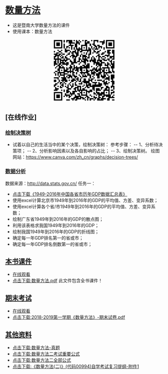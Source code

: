 # [数量方法](https://github.com/scutcyr/jida_teaching/tree/master/shuliangfangfa)
- 这是暨南大学数量方法的课件
- 使用课本：数量方法
<p align="center"><img width="40%" src="https://github.com/scutcyr/jida_teaching/blob/master/shuliangfangfa/shuliangfangfa.png" /></p>

## [在线作业]
### [绘制决策树](https://www.canva.com/zh_cn/graphs/decision-trees/)
- 试着以自己的生活当中的某个决策，绘制决策树：
参考步骤：
-- 1、分析待决策项；
-- 2、分析影响因素以及各自影响的占比；
-- 3、绘制决策树。
绘图网站：https://www.canva.com/zh_cn/graphs/decision-trees/

### [数据分析](https://github.com/scutcyr/jida_teaching/blob/master/shuliangfangfa/readme.md)
数据来源：http://data.stats.gov.cn/
任务一：
- [点击下载《1949-2016年中国各省市历年GDP数据汇总表》](https://github.com/scutcyr/jida_teaching/raw/master/shuliangfangfa/1949-2016%E5%B9%B4%E4%B8%AD%E5%9B%BD%E5%90%84%E7%9C%81%E5%B8%82%E5%8E%86%E5%B9%B4GDP%E6%95%B0%E6%8D%AE%E6%B1%87%E6%80%BB%E8%A1%A8.xlsx)
- 使用excel计算北京市1949年到2016年的GDP的平均值、方差、变异系数；
- 使用excel计算各个省/市1949年到2016年的GDP的平均值、方差、变异系数；
- 绘制广东省1949年到2016年的GDP的散点图；
- 利用该表格求我国1949年到2016年的GDP；
- 绘制我国1949年到2016年的GDP的折线图；
- 确定每一年GDP排名第一的省或市；
- 确定每一年GDP排名倒数第一的省或市；

## [本书课件](https://raw.githubusercontent.com/scutcyr/jida_teaching/master/shuliangfangfa/%E6%95%B0%E9%87%8F%E6%96%B9%E6%B3%95.pdf)
- [在线观看](https://github.com/scutcyr/jida_teaching/blob/master/shuliangfangfa/%E6%95%B0%E9%87%8F%E6%96%B9%E6%B3%95.pdf)  
- [点击下载:数量方法.pdf](https://raw.githubusercontent.com/scutcyr/jida_teaching/master/shuliangfangfa/%E6%95%B0%E9%87%8F%E6%96%B9%E6%B3%95.pdf)
此文件包含全书课件！
## [期末考试](https://github.com/scutcyr/jida_teaching/blob/master/shuliangfangfa/2018-2019%E7%AC%AC%E4%B8%80%E5%AD%A6%E6%9C%9F%E3%80%8A%E6%95%B0%E9%87%8F%E6%96%B9%E6%B3%95%E3%80%8B-%E6%9C%9F%E6%9C%AB%E8%AF%95%E5%8D%B7.pdf)
- [在线观看](https://github.com/scutcyr/jida_teaching/blob/master/shuliangfangfa/2018-2019%E7%AC%AC%E4%B8%80%E5%AD%A6%E6%9C%9F%E3%80%8A%E6%95%B0%E9%87%8F%E6%96%B9%E6%B3%95%E3%80%8B-%E6%9C%9F%E6%9C%AB%E8%AF%95%E5%8D%B7.pdf)
- [点击下载:2018-2019第一学期《数量方法》-期末试卷.pdf](https://raw.githubusercontent.com/scutcyr/jida_teaching/master/shuliangfangfa/2018-2019%E7%AC%AC%E4%B8%80%E5%AD%A6%E6%9C%9F%E3%80%8A%E6%95%B0%E9%87%8F%E6%96%B9%E6%B3%95%E3%80%8B-%E6%9C%9F%E6%9C%AB%E8%AF%95%E5%8D%B7.pdf)

## [其他资料](https://github.com/scutcyr/jida_teaching/tree/master/shuliangfangfa)
- [点击下载:数量方法-真题](https://raw.githubusercontent.com/scutcyr/jida_teaching/master/shuliangfangfa/%E6%95%B0%E9%87%8F%E6%96%B9%E6%B3%95-%E7%9C%9F%E9%A2%98.rar)
- [点击下载:数量方法二考试重要公式](https://raw.githubusercontent.com/scutcyr/jida_teaching/master/shuliangfangfa/%E6%95%B0%E9%87%8F%E6%96%B9%E6%B3%95%E4%BA%8C%E8%80%83%E8%AF%95%E9%87%8D%E8%A6%81%E5%85%AC%E5%BC%8F.doc)
- [点击下载:数量方法二全部公式](https://raw.githubusercontent.com/scutcyr/jida_teaching/master/shuliangfangfa/%E6%95%B0%E9%87%8F%E6%96%B9%E6%B3%95%E4%BA%8C%E5%85%A8%E9%83%A8%E5%85%AC%E5%BC%8F.doc)
- [点击下载:《数量方法(二)》(代码00994)自学考试复习提纲-附件1](https://raw.githubusercontent.com/scutcyr/jida_teaching/master/shuliangfangfa/%E3%80%8A%E6%95%B0%E9%87%8F%E6%96%B9%E6%B3%95(%E4%BA%8C)%E3%80%8B(%E4%BB%A3%E7%A0%8100994)%E8%87%AA%E5%AD%A6%E8%80%83%E8%AF%95%E5%A4%8D%E4%B9%A0%E6%8F%90%E7%BA%B2-%E9%99%84%E4%BB%B61.doc)

